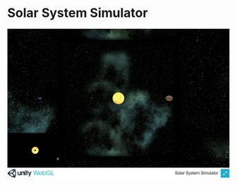 # Solar System Simulator

![alt text](https://github.com/wizzard21/Solar-System-Simulator/blob/master/Screenshots/screenshot.JPG)
